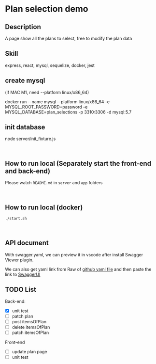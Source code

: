 # Plan selection demo

## Description
A page show all the plans to select, free to modify the plan data

## Skill
express, react, mysql, sequelize, docker, jest

## create mysql
(if MAC M1, need --platform linux/x86_64)

docker run --name mysql --platform linux/x86_64 -e MYSQL_ROOT_PASSWORD=password -e MYSQL_DATABASE=plan_selections -p 3310:3306 -d mysql:5.7

## init database
node server/init_fixture.js

<br/>

## How to run local (Separately start the front-end and back-end)
Please watch `README.md` in `server` and `app` folders

<br/>

## How to run local (docker)

```sh
./start.sh
```

<br/>


## API document
With swagger.yaml, we can preview it in vscode after install Swagger Viewer plugin.  

We can also get yaml link from Raw of [github yaml file](https://github.com/shad0xfox/plan_selections_demo/blob/master/swagger.yaml) and then paste the link to [SwaggerUI](https://petstore.swagger.io/)

## TODO List

Back-end: 
- [X] unit test
- [ ] patch plan
- [ ] post itemsOfPlan
- [ ] delete itemsOfPlan
- [ ] patch itemsOfPlan  

Front-end
- [ ] update plan page
- [ ] unit test